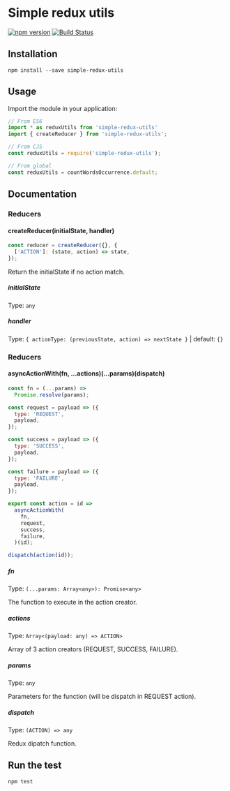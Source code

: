# Simple redux utils

[![npm version](https://badge.fury.io/js/simple-redux-utils.svg)](https://badge.fury.io/js/simple-redux-utils) [![Build Status](https://travis-ci.org/samouss/simple-redux-utils.svg?branch=master)](https://travis-ci.org/samouss/simple-redux-utils)

## Installation

```
npm install --save simple-redux-utils
```

## Usage

Import the module in your application:

```js
// From ES6
import * as reduxUtils from 'simple-redux-utils'
import { createReducer } from 'simple-redux-utils';

// From CJS
const reduxUtils = require('simple-redux-utils');

// From global
const reduxUtils = countWordsOccurrence.default;
```

## Documentation

### Reducers

#### **createReducer(initialState, handler)**

```js
const reducer = createReducer({}, {
  ['ACTION']: (state, action) => state,
});
```

Return the initialState if no action match.

##### **initialState**

Type: `any`

##### **handler**

Type: `{ actionType: (previousState, action) => nextState }` | default: `{}`

### Reducers

#### **asyncActionWith(fn, ...actions)(...params)(dispatch)**

```js
const fn = (...params) =>
  Promise.resolve(params);

const request = payload => ({
  type: 'REQUEST',
  payload,
});

const success = payload => ({
  type: 'SUCCESS',
  payload,
});

const failure = payload => ({
  type: 'FAILURE',
  payload,
});

export const action = id =>
  asyncActionWith(
    fn,
    request,
    success,
    failure,
  )(id);

dispatch(action(id));

```

##### **fn**

Type: `(...params: Array<any>): Promise<any>`

The function to execute in the action creator.

##### **actions**

Type: `Array<(payload: any) => ACTION>`

Array of 3 action creators (REQUEST, SUCCESS, FAILURE).

##### **params**

Type: `any`

Parameters for the function (will be dispatch in REQUEST action).

##### **dispatch**

Type: `(ACTION) => any`

Redux dipatch function.

## Run the test

```
npm test
```
